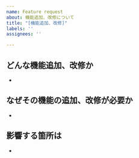 ```yaml
---
name: Feature request
about: 機能追加、改修について
title: "[機能追加、改修]"
labels: ''
assignees: ''

---
```


## どんな機能追加、改修か
- 

## なぜその機能の追加、改修が必要か
- 

## 影響する箇所は
-
